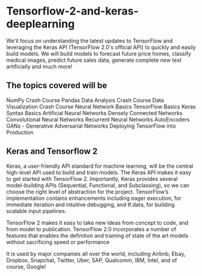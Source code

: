 # Tensorflow-2-and-keras-deeplearning
We'll focus on understanding the latest updates to TensorFlow and leveraging the Keras API (TensorFlow 2.0's official API) to quickly and easily build models.
We will build models to forecast future price homes, classify medical images, predict future sales data, generate complete new text artificially and much more!

## The topics covered will be
NumPy Crash Course
Pandas Data Analysis Crash Course
Data Visualization Crash Course
Neural Network Basics
TensorFlow Basics
Keras Syntax Basics
Artificial Neural Networks
Densely Connected Networks
Convolutional Neural Networks
Recurrent Neural Networks
AutoEncoders
GANs - Generative Adversarial Networks
Deploying TensorFlow into Production

## Keras and Tensorflow 2
Keras, a user-friendly API standard for machine learning, will be the central high-level API used to build and train models. The Keras API makes it easy to get started with TensorFlow 2. Importantly, Keras provides several model-building APIs (Sequential, Functional, and Subclassing), so we can choose the right level of abstraction for the project. TensorFlow’s implementation contains enhancements including eager execution, for immediate iteration and intuitive debugging, and tf.data, for building scalable input pipelines.

TensorFlow 2 makes it easy to take new ideas from concept to code, and from model to publication. TensorFlow 2.0 incorporates a number of features that enables the definition and training of state of the art models without sacrificing speed or performance

It is used by major companies all over the world, including Airbnb, Ebay, Dropbox, Snapchat, Twitter, Uber, SAP, Qualcomm, IBM, Intel, and of course, Google!
